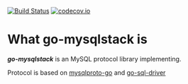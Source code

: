 [![Build Status](https://travis-ci.org/XeLabs/go-mysqlstack.png)](https://travis-ci.org/XeLabs/go-mysqlstack) [![codecov.io](https://codecov.io/gh/XeLabs/go-mysqlstack/graphs/badge.svg)](https://codecov.io/gh/XeLabs/go-mysqlstack/branch/master)

# What go-mysqlstack is

***go-mysqlstack*** is an MySQL protocol library implementing.

Protocol is based on [mysqlproto-go](https://github.com/pubnative/mysqlproto-go) and [go-sql-driver](https://github.com/go-sql-driver/mysql)
